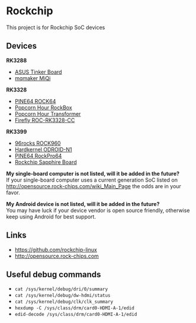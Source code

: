 # Rockchip

This project is for Rockchip SoC devices

## Devices

**RK3288**
* [ASUS Tinker Board](devices/TinkerBoard)
* [mqmaker MiQi](devices/MiQi)

**RK3328**
* [PINE64 ROCK64](devices/RK3328)
* [Popcorn Hour RockBox](devices/RK3328)
* [Popcorn Hour Transformer](devices/RK3328)
* [Firefly ROC-RK3328-CC](devices/RK3328)

**RK3399**
* [96rocks ROCK960](devices/RK3399)
* [Hardkernel ODROID-N1](devices/RK3399)
* [PINE64 RockPro64](devices/RK3399)
* [Rockchip Sapphire Board](devices/RK3399)

**My single-board computer is not listed, will it be added in the future?**<br />
If your single-board computer uses a current generation SoC listed on http://opensource.rock-chips.com/wiki_Main_Page the odds are in your favor.

**My Android device is not listed, will it be added in the future?**<br />
You may have luck if your device vendor is open source friendly, otherwise keep using Android for best support.

## Links

* https://github.com/rockchip-linux
* http://opensource.rock-chips.com

## Useful debug commands

* `cat /sys/kernel/debug/dri/0/summary`
* `cat /sys/kernel/debug/dw-hdmi/status`
* `cat /sys/kernel/debug/clk/clk_summary`
* `hexdump -C /sys/class/drm/card0-HDMI-A-1/edid`
* `edid-decode /sys/class/drm/card0-HDMI-A-1/edid`
